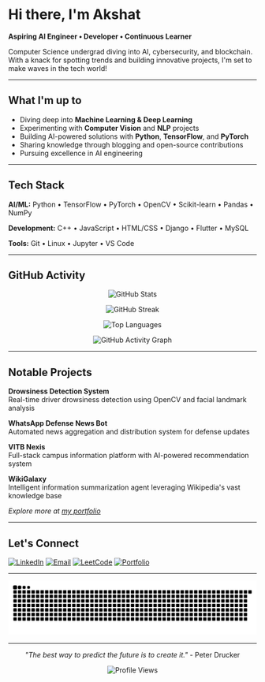 # Hi there, I'm Akshat

**Aspiring AI Engineer • Developer • Continuous Learner**

Computer Science undergrad diving into AI, cybersecurity, and blockchain. With a knack for spotting trends and building innovative projects, I'm set to make waves in the tech world!

---

## What I'm up to

- Diving deep into **Machine Learning & Deep Learning**
- Experimenting with **Computer Vision** and **NLP** projects
- Building AI-powered solutions with **Python**, **TensorFlow**, and **PyTorch**
- Sharing knowledge through blogging and open-source contributions
- Pursuing excellence in AI engineering

---

## Tech Stack

**AI/ML:** Python • TensorFlow • PyTorch • OpenCV • Scikit-learn • Pandas • NumPy

**Development:** C++ • JavaScript • HTML/CSS • Django • Flutter • MySQL

**Tools:** Git • Linux • Jupyter • VS Code

---

## GitHub Activity

<div align="center">

![GitHub Stats](https://github-readme-stats.vercel.app/api?username=akkiyolo&show_icons=true&theme=github_dark&hide_border=true&bg_color=0d1117)

![GitHub Streak](https://github-readme-streak-stats.herokuapp.com/?user=akkiyolo&theme=github-dark-blue&hide_border=true&background=0d1117)

![Top Languages](https://github-readme-stats.vercel.app/api/top-langs/?username=akkiyolo&layout=compact&theme=github_dark&hide_border=true&bg_color=0d1117)

![GitHub Activity Graph](https://github-readme-activity-graph.vercel.app/graph?username=akkiyolo&theme=github-compact&hide_border=true&bg_color=0d1117&color=58a6ff&line=1f6feb&point=58a6ff)

</div>

---

## Notable Projects

**Drowsiness Detection System**  
Real-time driver drowsiness detection using OpenCV and facial landmark analysis

**WhatsApp Defense News Bot**  
Automated news aggregation and distribution system for defense updates

**VITB Nexis**  
Full-stack campus information platform with AI-powered recommendation system

**WikiGalaxy**  
Intelligent information summarization agent leveraging Wikipedia's vast knowledge base

*Explore more at [my portfolio](https://akkionweb.netlify.app/)*

---

## Let's Connect

[![LinkedIn](https://img.shields.io/badge/LinkedIn-0077B5?style=for-the-badge&logo=linkedin&logoColor=white)](https://www.linkedin.com/in/akshat-shukla-63516225a/)
[![Email](https://img.shields.io/badge/Email-D14836?style=for-the-badge&logo=gmail&logoColor=white)](mailto:akshatshukla069@gmail.com)
[![LeetCode](https://img.shields.io/badge/LeetCode-000000?style=for-the-badge&logo=LeetCode&logoColor=#d16c06)](https://www.leetcode.com/akki_yolo)
[![Portfolio](https://img.shields.io/badge/Portfolio-FF5722?style=for-the-badge&logo=todoist&logoColor=white)](https://akkiyolo.vercel.app/)

---

<picture>
  <source media="(prefers-color-scheme: dark)" srcset="https://raw.githubusercontent.com/akkiyolo/akkiyolo/output/github-snake-dark.svg" />
  <source media="(prefers-color-scheme: light)" srcset="https://raw.githubusercontent.com/akkiyolo/akkiyolo/output/github-snake.svg" />
  <img alt="github-snake" src="https://raw.githubusercontent.com/akkiyolo/akkiyolo/output/github-snake-dark.svg" />
</picture>

---

<div align="center">

*"The best way to predict the future is to create it."* - Peter Drucker

![Profile Views](https://komarev.com/ghpvc/?username=akkiyolo&color=blue&style=flat-square)

</div>
